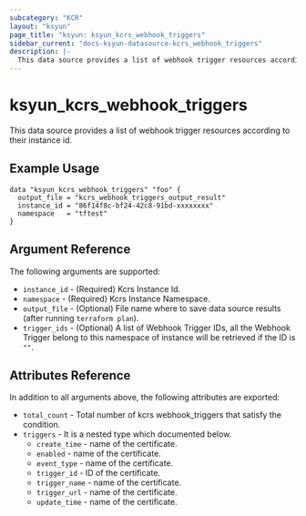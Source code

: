 ```yaml
---
subcategory: "KCR"
layout: "ksyun"
page_title: "ksyun: ksyun_kcrs_webhook_triggers"
sidebar_current: "docs-ksyun-datasource-kcrs_webhook_triggers"
description: |-
  This data source provides a list of webhook trigger resources according to their instance id.
---
```


# ksyun_kcrs_webhook_triggers

This data source provides a list of webhook trigger resources according to their instance id.

## Example Usage

```hcl
data "ksyun_kcrs_webhook_triggers" "foo" {
  output_file = "kcrs_webhook_triggers_output_result"
  instance_id = "86f14f8c-bf24-42c8-91bd-xxxxxxxx"
  namespace   = "tftest"
}
```

## Argument Reference

The following arguments are supported:

* `instance_id` - (Required) Kcrs Instance Id.
* `namespace` - (Required) Kcrs Instance Namespace.
* `output_file` - (Optional) File name where to save data source results (after running `terraform plan`).
* `trigger_ids` - (Optional) A list of Webhook Trigger IDs, all the Webhook Trigger belong to this namespace of instance will be retrieved if the ID is `""`.

## Attributes Reference

In addition to all arguments above, the following attributes are exported:

* `total_count` - Total number of kcrs webhook_triggers that satisfy the condition.
* `triggers` - It is a nested type which documented below.
  * `create_time` - name of the certificate.
  * `enabled` - name of the certificate.
  * `event_type` - name of the certificate.
  * `trigger_id` - ID of the certificate.
  * `trigger_name` - name of the certificate.
  * `trigger_url` - name of the certificate.
  * `update_time` - name of the certificate.


